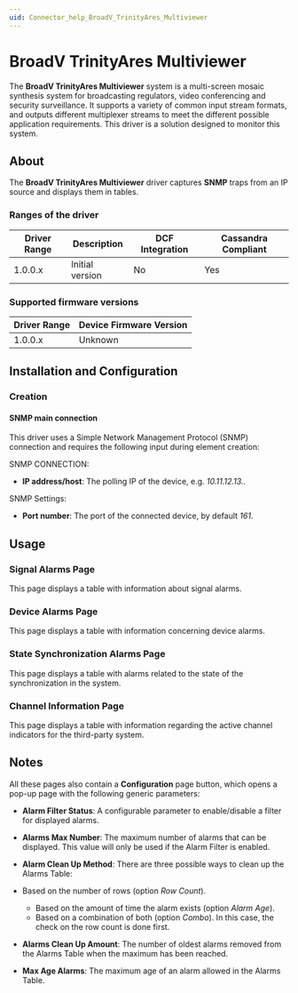 ```yaml
---
uid: Connector_help_BroadV_TrinityAres_Multiviewer
---
```


# BroadV TrinityAres Multiviewer

The **BroadV TrinityAres Multiviewer** system is a multi-screen mosaic synthesis system for broadcasting regulators, video conferencing and security surveillance. It supports a variety of common input stream formats, and outputs different multiplexer streams to meet the different possible application requirements. This driver is a solution designed to monitor this system.

## About

The **BroadV TrinityAres Multiviewer** driver captures **SNMP** traps from an IP source and displays them in tables.

### Ranges of the driver

| **Driver Range** | **Description** | **DCF Integration** | **Cassandra Compliant** |
|------------------|-----------------|---------------------|-------------------------|
| 1.0.0.x          | Initial version | No                  | Yes                     |

### Supported firmware versions

| **Driver Range** | **Device Firmware Version** |
|------------------|-----------------------------|
| 1.0.0.x          | Unknown                     |

## Installation and Configuration

### Creation

#### SNMP main connection

This driver uses a Simple Network Management Protocol (SNMP) connection and requires the following input during element creation:

SNMP CONNECTION:

- **IP address/host**: The polling IP of the device, e.g. *10.11.12.13.*.

SNMP Settings:

- **Port number**: The port of the connected device, by default *161*.

## Usage

### Signal Alarms Page

This page displays a table with information about signal alarms.

### Device Alarms Page

This page displays a table with information concerning device alarms.

### State Synchronization Alarms Page

This page displays a table with alarms related to the state of the synchronization in the system.

### Channel Information Page

This page displays a table with information regarding the active channel indicators for the third-party system.

## Notes

All these pages also contain a **Configuration** page button, which opens a pop-up page with the following generic parameters:

- **Alarm Filter Status**: A configurable parameter to enable/disable a filter for displayed alarms.

- **Alarms Max Number**: The maximum number of alarms that can be displayed. This value will only be used if the Alarm Filter is enabled.

- **Alarm Clean Up Method**: There are three possible ways to clean up the Alarms Table:

- Based on the number of rows (option *Row Count*).
  - Based on the amount of time the alarm exists (option *Alarm Age*).
  - Based on a combination of both (option *Combo*). In this case, the check on the row count is done first.

- **Alarms Clean Up Amount**: The number of oldest alarms removed from the Alarms Table when the maximum has been reached.

- **Max Age Alarms**: The maximum age of an alarm allowed in the Alarms Table.
